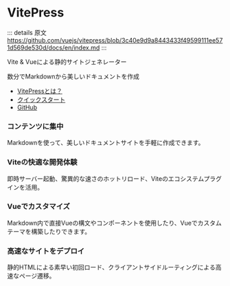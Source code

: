 # VitePress

::: details 原文
https://github.com/vuejs/vitepress/blob/3c40e9d9a8443433f49599111ee571d569de530d/docs/en/index.md
:::

Vite & Vueによる静的サイトジェネレーター

数分でMarkdownから美しいドキュメントを作成

- [VitePressとは？](/ja/translations/vitepress/guide/what-is-vitepress)
- [クイックスタート](/ja/translations/vitepress/guide/getting-started)
- [GitHub](https://github.com/vuejs/vitepress)

### コンテンツに集中

Markdownを使って、美しいドキュメントサイトを手軽に作成できます。

### Viteの快適な開発体験

即時サーバー起動、驚異的な速さのホットリロード、Viteのエコシステムプラグインを活用。

### Vueでカスタマイズ

Markdown内で直接Vueの構文やコンポーネントを使用したり、Vueでカスタムテーマを構築したりできます。

### 高速なサイトをデプロイ

静的HTMLによる素早い初回ロード、クライアントサイドルーティングによる高速なページ遷移。